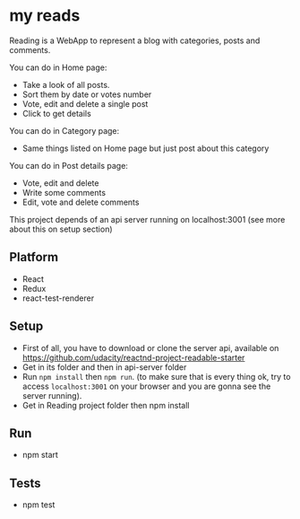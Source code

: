 
# my reads
Reading is a WebApp to represent a blog with categories, posts and comments.

You can do in Home page:
- Take a look of all posts.
- Sort them by date or votes number
- Vote, edit and delete a single post
- Click to get details

You can do in Category page:
- Same things listed on Home page but just post about this category

You can do in Post details page:
- Vote, edit and delete
- Write some comments
- Edit, vote and delete comments

This project depends of an api server running on localhost:3001 (see more about this on setup section)

## Platform
 - React
 - Redux
 - react-test-renderer

## Setup
 - First of all, you have to download or clone the server api, available on https://github.com/udacity/reactnd-project-readable-starter
 - Get in its folder and then in api-server folder
 - Run `npm install` then `npm run`. (to make sure that is every thing ok, try to access `localhost:3001` on your browser and you are gonna see the server running).
 - Get in Reading project folder then npm install

## Run
 - npm start

## Tests
 - npm test
